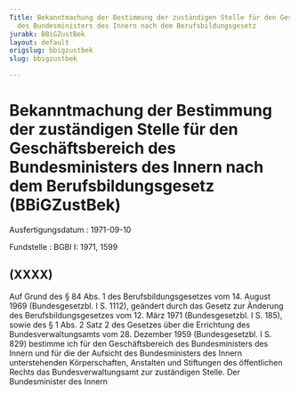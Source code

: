 ```yaml
---
Title: Bekanntmachung der Bestimmung der zuständigen Stelle für den Geschäftsbereich
  des Bundesministers des Innern nach dem Berufsbildungsgesetz
jurabk: BBiGZustBek
layout: default
origslug: bbigzustbek
slug: bbigzustbek

---
```


# Bekanntmachung der Bestimmung der zuständigen Stelle für den Geschäftsbereich des Bundesministers des Innern nach dem Berufsbildungsgesetz (BBiGZustBek)

Ausfertigungsdatum
:   1971-09-10

Fundstelle
:   BGBl I: 1971, 1599



## (XXXX)

Auf Grund des § 84 Abs. 1 des Berufsbildungsgesetzes vom 14. August 1969 (Bundesgesetzbl. I S. 1112), geändert durch das Gesetz zur Änderung des Berufsbildungsgesetzes vom 12. März 1971 (Bundesgesetzbl. I S. 185), sowie des § 1 Abs. 2 Satz 2 des Gesetzes über die Errichtung des Bundesverwaltungsamts vom 28. Dezember 1959 (Bundesgesetzbl. I S. 829) bestimme ich für den Geschäftsbereich des Bundesministers des Innern und für die der Aufsicht des Bundesministers des Innern unterstehenden Körperschaften, Anstalten und Stiftungen des öffentlichen Rechts das Bundesverwaltungsamt zur zuständigen Stelle.
Der Bundesminister des Innern

